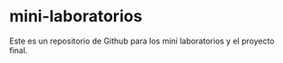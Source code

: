 # mini-laboratorios
Este es un repositorio de Github para los mini laboratorios y el proyecto final.
